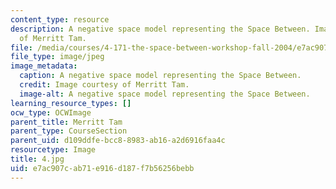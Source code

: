 ```yaml
---
content_type: resource
description: A negative space model representing the Space Between. Image courtesy
  of Merritt Tam.
file: /media/courses/4-171-the-space-between-workshop-fall-2004/e7ac907cab71e916d187f7b56256bebb_4.jpg
file_type: image/jpeg
image_metadata:
  caption: A negative space model representing the Space Between.
  credit: Image courtesy of Merritt Tam.
  image-alt: A negative space model representing the Space Between.
learning_resource_types: []
ocw_type: OCWImage
parent_title: Merritt Tam
parent_type: CourseSection
parent_uid: d109ddfe-bcc8-8983-ab16-a2d6916faa4c
resourcetype: Image
title: 4.jpg
uid: e7ac907c-ab71-e916-d187-f7b56256bebb
---
```

